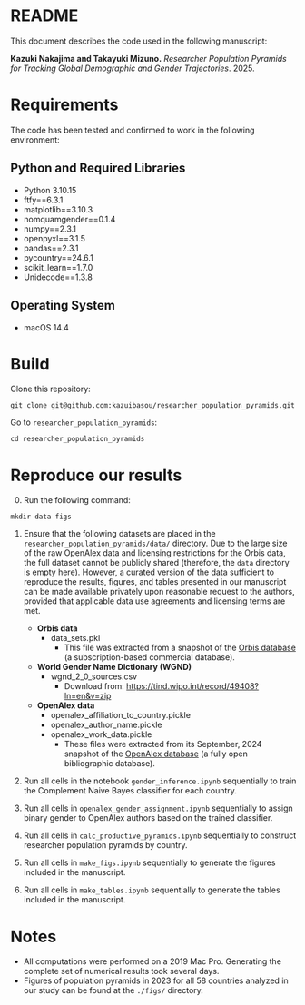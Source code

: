# README

This document describes the code used in the following manuscript:

**Kazuki Nakajima and Takayuki Mizuno.** *Researcher Population Pyramids for Tracking Global Demographic and Gender Trajectories*. 2025.

# Requirements

The code has been tested and confirmed to work in the following environment:

## Python and Required Libraries

- Python 3.10.15
- ftfy==6.3.1
- matplotlib==3.10.3
- nomquamgender==0.1.4
- numpy==2.3.1
- openpyxl==3.1.5
- pandas==2.3.1
- pycountry==24.6.1
- scikit_learn==1.7.0
- Unidecode==1.3.8

## Operating System

- macOS 14.4

# Build

Clone this repository:
```
git clone git@github.com:kazuibasou/researcher_population_pyramids.git
```

Go to `researcher_population_pyramids`:
```
cd researcher_population_pyramids
```

# Reproduce our results

0. Run the following command:
```
mkdir data figs
```

1. Ensure that the following datasets are placed in the `researcher_population_pyramids/data/` directory. Due to the large size of the raw OpenAlex data and licensing restrictions for the Orbis data, the full dataset cannot be publicly shared (therefore, the `data` directory is empty here). However, a curated version of the data sufficient to reproduce the results, figures, and tables presented in our manuscript can be made available privately upon reasonable request to the authors, provided that applicable data use agreements and licensing terms are met.
    - **Orbis data**
        - data_sets.pkl
            - This file was extracted from a snapshot of the [Orbis database](https://www.moodys.com/web/en/us/capabilities/company-reference-data/orbis.html) (a subscription-based commercial database). 
    - **World Gender Name Dictionary (WGND)**
        - wgnd_2_0_sources.csv
            - Download from: https://tind.wipo.int/record/49408?ln=en&v=zip
    - **OpenAlex data**
        - openalex_affiliation_to_country.pickle
        - openalex_author_name.pickle
        - openalex_work_data.pickle
            - These files were extracted from its September, 2024 snapshot of the [OpenAlex database](https://openalex.org/) (a fully open bibliographic database).

2. Run all cells in the notebook `gender_inference.ipynb` sequentially to train the Complement Naive Bayes classifier for each country.

3. Run all cells in `openalex_gender_assignment.ipynb` sequentially to assign binary gender to OpenAlex authors based on the trained classifier.

4. Run all cells in `calc_productive_pyramids.ipynb` sequentially to construct researcher population pyramids by country.

5. Run all cells in `make_figs.ipynb` sequentially to generate the figures included in the manuscript.

6. Run all cells in `make_tables.ipynb` sequentially to generate the tables included in the manuscript.

# Notes
- All computations were performed on a 2019 Mac Pro. Generating the complete set of numerical results took several days.
- Figures of population pyramids in 2023 for all 58 countries analyzed in our study can be found at the `./figs/` directory.


